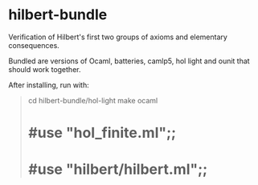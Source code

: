 hilbert-bundle
==============

Verification of Hilbert's first two groups of axioms and elementary consequences.

Bundled are versions of Ocaml, batteries, camlp5, hol light and ounit that should work together.

After installing, run with:

> cd hilbert-bundle/hol-light
> make
> ocaml
> # #use "hol_finite.ml";;
> # #use "hilbert/hilbert.ml";;
